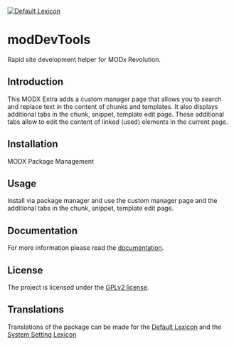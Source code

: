 [![Default Lexicon](https://hosted.weblate.org/widget/modx-extras/moddevtools/standard/svg-badge.svg)](https://hosted.weblate.org/projects/modx-extras/moddevtools/standard/)

# modDevTools

Rapid site development helper for MODx Revolution.

## Introduction

This MODX Extra adds a custom manager page that allows you to search and replace
text in the content of chunks and templates. It also displays additional tabs in
the chunk, snippet, template edit page. These additional tabs allow to edit the
content of linked (used) elements in the current page.

## Installation

MODX Package Management

## Usage

Install via package manager and use the custom manager page and the additional
tabs in the chunk, snippet, template edit page.

## Documentation

For more information please read the [documentation](https://jako.github.io/modDevTools/).

## License

The project is licensed under the [GPLv2 license](https://github.com/Jako/modDevTools/blob/master/core/components/moddevtools/docs/license.md).

## Translations

Translations of the package can be made for the [Default Lexicon](https://hosted.weblate.org/projects/modx-extras/moddevtools/standard/) and the [System Setting Lexicon](https://hosted.weblate.org/projects/modx-extras/moddevtools/system-settings/)
